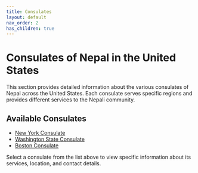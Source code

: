 ```yaml
---
title: Consulates
layout: default
nav_order: 2
has_children: true
---
```


# Consulates of Nepal in the United States

This section provides detailed information about the various consulates of Nepal across the United States. Each consulate serves specific regions and provides different services to the Nepali community.

## Available Consulates

- [New York Consulate](new-york)
- [Washington State Consulate](washington-state)
- [Boston Consulate](boston)

Select a consulate from the list above to view specific information about its services, location, and contact details. 